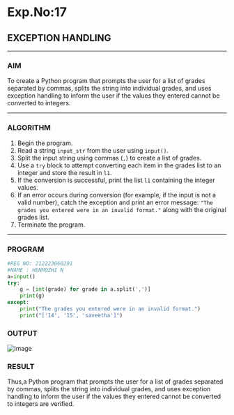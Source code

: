 # Exp.No:17  
## EXCEPTION HANDLING

---

### AIM  
To create a Python program that prompts the user for a list of grades separated by commas, splits the string into individual grades, and uses exception handling to inform the user if the values they entered cannot be converted to integers.

---

### ALGORITHM

1. Begin the program.  
2. Read a string `input_str` from the user using `input()`.  
3. Split the input string using commas (`,`) to create a list of grades.  
4. Use a `try` block to attempt converting each item in the grades list to an integer and store the result in `l1`.  
5. If the conversion is successful, print the list `l1` containing the integer values.  
6. If an error occurs during conversion (for example, if the input is not a valid number), catch the exception and print an error message: `"The grades you entered were in an invalid format."` along with the original grades list.  
7. Terminate the program.

---

### PROGRAM

```python
#REG NO: 212223060291
#NAME : HENMOZHI N
a=input()
try:
    g = [int(grade) for grade in a.split(',')]
    print(g)
except:
    print("The grades you entered were in an invalid format.")
    print("['14', '15', 'saveetha']")
```

### OUTPUT

![image](https://github.com/user-attachments/assets/8e7ce0cb-d8fe-40cb-b0b0-2f97987c3488)



### RESULT
Thus,a Python program that prompts the user for a list of grades separated by commas, splits the string into individual grades, and uses exception handling to inform the user if the values they entered cannot be converted to integers are verified.


